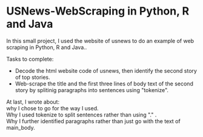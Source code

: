 # USNews-WebScraping in Python, R and Java
In this small project, I used the website of usnews to do an example of web scraping in Python, R and Java..

Tasks to complete:
* Decode the html website code of usnews, then identify the second story of top stories. 
* Web-scrape the title and the first three lines of body text of the second story by splitinig paragraphs into sentences using "tokenize".

At last, I wrote about:  
why I chose to go for the way I used.  
Why I used tokenize to split sentences rather than using "." .  
Why I further identified paragraphs rather than just go with the text of main_body.  

